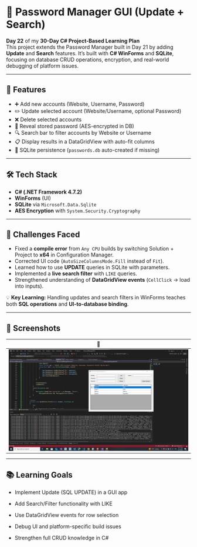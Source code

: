 # 🔐 Password Manager GUI (Update + Search)

**Day 22** of my **30-Day C# Project-Based Learning Plan**  
This project extends the Password Manager built in Day 21 by adding **Update** and **Search** features. It’s built with **C# WinForms** and **SQLite**, focusing on database CRUD operations, encryption, and real-world debugging of platform issues.

---

## 🚀 Features
- ➕ Add new accounts (Website, Username, Password)
- ✏️ Update selected account (Website/Username, optional Password)
- ❌ Delete selected accounts
- 👀 Reveal stored password (AES-encrypted in DB)
- 🔍 Search bar to filter accounts by Website or Username
- 📋 Display results in a DataGridView with auto-fit columns
- 💾 SQLite persistence (`passwords.db` auto-created if missing)

---

## 🛠 Tech Stack
- **C# (.NET Framework 4.7.2)**
- **WinForms** (UI)
- **SQLite** via `Microsoft.Data.Sqlite`
- **AES Encryption** with `System.Security.Cryptography`

---

## 🧩 Challenges Faced
- Fixed a **compile error** from `Any CPU` builds by switching Solution + Project to **x64** in Configuration Manager.
- Corrected UI code (`AutoSizeColumnsMode.Fill` instead of `Fit`).
- Learned how to use **UPDATE** queries in SQLite with parameters.
- Implemented a **live search filter** with `LIKE` queries.
- Strengthened understanding of **DataGridView events** (`CellClick` → load into inputs).

💡 **Key Learning:** Handling updates and search filters in WinForms teaches both **SQL operations** and **UI-to-database binding**.

---

## 📸 Screenshots
| 🔐 | 
|------|
| ![Main](./Pass.png) |

---

## 📚 Learning Goals

- Implement Update (SQL UPDATE) in a GUI app

- Add Search/Filter functionality with LIKE

- Use DataGridView events for row selection

- Debug UI and platform-specific build issues

- Strengthen full CRUD knowledge in C#
